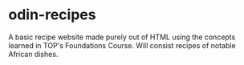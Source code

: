# odin-recipes
A basic recipe website made purely out of HTML using the concepts learned in TOP's Foundations Course. Will consist recipes of notable African dishes.
